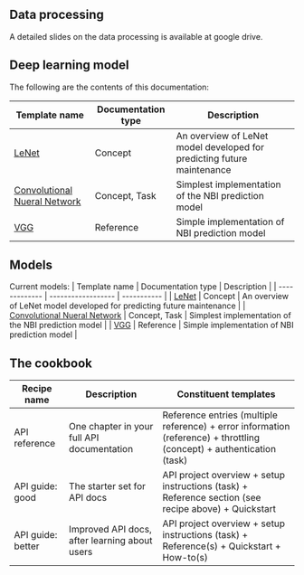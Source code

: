 
## Data processing

A detailed slides on the data processing is available at google drive.

## Deep learning model

The following are the contents of this documentation:

| Template name | Documentation type | Description |
| ------------- | ------------------ | ----------- |
| [LeNet](about-overview.md) | Concept | An overview of LeNet model developed for predicting future maintenance |
| [Convolutional Nueral Network](api-quickstart/about-quickstart.md) | Concept, Task | Simplest implementation of the NBI prediction model |
| [VGG](https://github.com/thegooddocsproject/templates/blob/dev/api-reference/about-api-reference.md) | Reference | Simple implementation of NBI prediction model |


## Models 

Current models:
| Template name | Documentation type | Description |
| ------------- | ------------------ | ----------- |
| [LeNet](about-overview.md) | Concept | An overview of LeNet model developed for predicting future maintenance |
| [Convolutional Nueral Network](api-quickstart/about-quickstart.md) | Concept, Task | Simplest implementation of the NBI prediction model |
| [VGG](https://github.com/thegooddocsproject/templates/blob/dev/api-reference/about-api-reference.md) | Reference | Simple implementation of NBI prediction model |

## The cookbook

| Recipe name | Description |Constituent templates |
| ------- | ------- | ----------------- |
| API reference | One chapter in your full API documentation | Reference entries (multiple reference) + error information (reference) + throttling (concept) + authentication (task) |
| API guide: good | The starter set for API docs | API project overview + setup instructions (task) + Reference section (see recipe above) + Quickstart |
| API guide: better | Improved API docs, after learning about users | API project overview + setup instructions (task) + Reference(s) + Quickstart + How-to(s) |